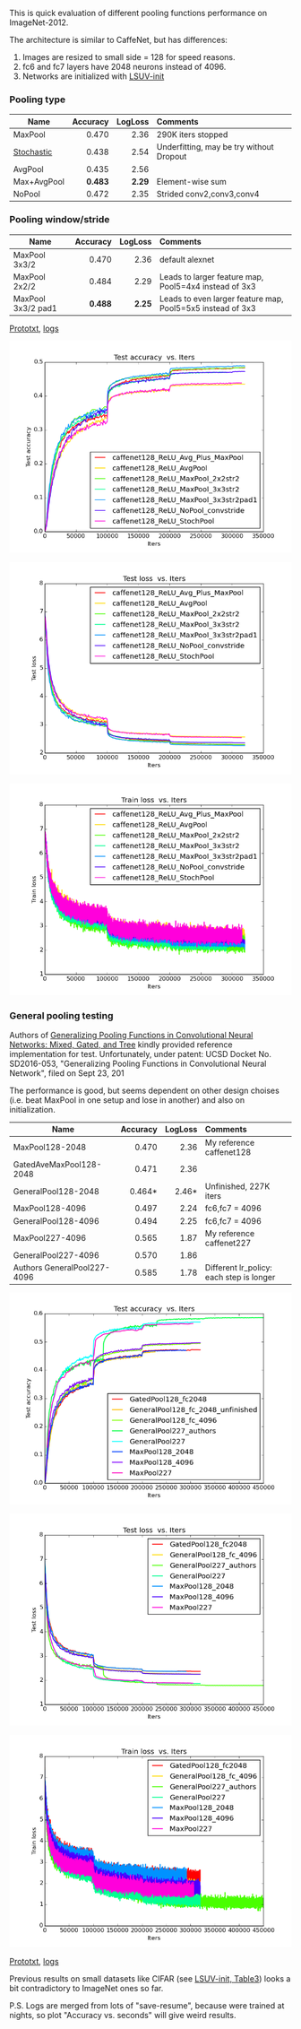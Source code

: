 This is quick evaluation of different pooling functions performance on ImageNet-2012. 

The architecture is similar to CaffeNet, but has differences:

1. Images are resized to small side = 128 for speed reasons.
2. fc6 and fc7 layers have 2048 neurons instead of 4096. 
3. Networks are initialized with [LSUV-init](http://arxiv.org/abs/1511.06422)


### Pooling type

| Name    | Accuracy      | LogLoss | Comments  |
| -------|---------:| -------:|:-----------|
| MaxPool |0.470| 2.36 | 290K iters stopped|
| [Stochastic](http://arxiv.org/abs/1301.3557) |0.438| 2.54| Underfitting, may be try without Dropout|
| AvgPool |0.435| 2.56 | |
| Max+AvgPool | **0.483** | **2.29** | Element-wise sum|
| NoPool |0.472| 2.35 | Strided conv2,conv3,conv4 |


### Pooling window/stride

| Name    | Accuracy      | LogLoss | Comments  |
| -------|---------:| -------:|:-----------|
| MaxPool 3x3/2 |0.470| 2.36 | default alexnet|
| MaxPool 2x2/2 | 0.484 | 2.29 |Leads to larger feature map, Pool5=4x4 instead of  3x3 |
| MaxPool 3x3/2 pad1 | **0.488** | **2.25** |Leads to even larger feature map, Pool5=5x5 instead of  3x3 |


[Prototxt](https://github.com/ducha-aiki/caffenet-benchmark/tree/master/prototxt/pool), [logs](https://github.com/ducha-aiki/caffenet-benchmark/tree/master/logs/pooling)

![CaffeNet128 test accuracy](/logs/pooling/img/0.png)


![CaffeNet128 test loss](/logs/pooling/img/2.png)


![CaffeNet128 train loss](/logs/pooling/img/6.png)

### General pooling testing
Authors of [Generalizing Pooling Functions in Convolutional Neural Networks: Mixed, Gated, and Tree](http://arxiv.org/abs/1509.08985) kindly provided reference implementation for test. 
Unfortunately, under patent: UCSD Docket No. SD2016-053, "Generalizing Pooling Functions in Convolutional Neural Network", filed on Sept 23, 201

The performance is good, but seems dependent on other design choises (i.e. beat MaxPool in one setup and lose in another) and also on initialization.

| Name    | Accuracy      | LogLoss | Comments  |
| -------|---------:| -------:|:-----------|
| MaxPool128-2048 |0.470| 2.36 | My reference caffenet128 |
| GatedAveMaxPool128-2048 |0.471| 2.36 | |
| GeneralPool128-2048 |0.464*| 2.46* | Unfinished, 227K iters |
| MaxPool128-4096 |0.497| 2.24 | fc6,fc7 = 4096 |
| GeneralPool128-4096 |0.494| 2.25 |fc6,fc7 = 4096  |
| MaxPool227-4096 |0.565| 1.87 | My reference caffenet227 |
| GeneralPool227-4096 |0.570| 1.86 |  |
| Authors GeneralPool227-4096 |0.585| 1.78 | Different lr_policy: each step is longer |

![CaffeNet128 test accuracy](/logs/pooling/gen_pool/img/0.png)

![CaffeNet128 test loss](/logs/pooling/gen_pool/img/2.png)

![CaffeNet128 train loss](/logs/pooling/gen_pool/img/6.png)

[Prototxt](https://github.com/ducha-aiki/caffenet-benchmark/tree/master/prototxt/pool/gen_pool), [logs](https://github.com/ducha-aiki/caffenet-benchmark/tree/master/logs/pooling)



Previous results on small datasets like CIFAR (see [LSUV-init, Table3](http://arxiv.org/abs/1511.06422)) looks a bit contradictory to ImageNet ones so far.

P.S. Logs are merged from lots of "save-resume", because were trained at nights, so plot "Accuracy vs. seconds" will give weird results. 

